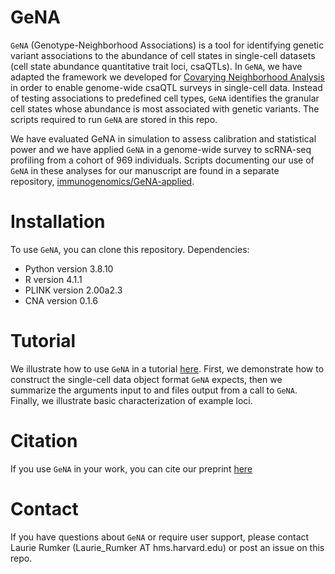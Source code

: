 # GeNA
`GeNA` (Genotype-Neighborhood Associations) is a tool for identifying genetic variant associations to the abundance of cell states in single-cell datasets (cell state abundance quantitative trait loci, csaQTLs). In `GeNA`, we have adapted the framework we developed for [Covarying Neighborhood Analysis](https://github.com/immunogenomics/cna) in order to enable genome-wide csaQTL surveys in single-cell data. Instead of testing associations to predefined cell types, `GeNA` identifies the granular cell states whose abundance is most associated with genetic variants. The scripts required to run `GeNA` are stored in this repo.

We have evaluated GeNA in simulation to assess calibration and statistical power and we have applied `GeNA` in a genome-wide survey to scRNA-seq profiling from a cohort of 969 individuals. Scripts documenting our use of `GeNA` in these analyses for our manuscript are found in a separate repository, [immunogenomics/GeNA-applied](https://github.com/immunogenomics/GeNA-applied/).

# Installation
To use `GeNA`, you can clone this repository.
Dependencies:
- Python version 3.8.10
- R version 4.1.1
- PLINK version 2.00a2.3
- CNA version 0.1.6

# Tutorial
We illustrate how to use `GeNA` in a tutorial [here](https://github.com/immunogenomics/GeNA/blob/main/tutorial/Example_csaQTL_GWAS.ipynb). First, we demonstrate how to construct the single-cell data object format `GeNA` expects, then we summarize the arguments input to and files output from a call to `GeNA`. Finally, we illustrate basic characterization of example loci.

# Citation
If you use `GeNA` in your work, you can cite our preprint [here](https://www.biorxiv.org/content/10.1101/2023.11.13.566919v1)

# Contact
If you have questions about `GeNA` or require user support, please contact Laurie Rumker (Laurie_Rumker AT hms.harvard.edu) or post an issue on this repo.
